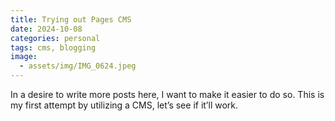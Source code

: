 ```yaml
---
title: Trying out Pages CMS
date: 2024-10-08
categories: personal
tags: cms, blogging
image:
  - assets/img/IMG_0624.jpeg
---
```

In a desire to write more posts here, I want to make it easier to do so. This is my first attempt by utilizing a CMS, let’s see if it’ll work.